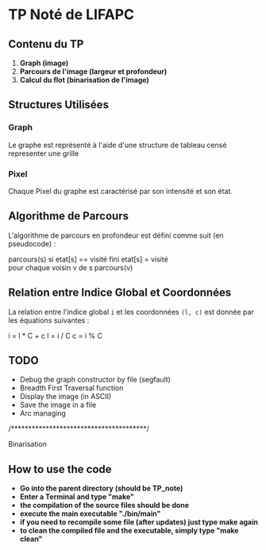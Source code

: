 # TP Noté de LIFAPC

## Contenu du TP

1. **Graph (image)**
2. **Parcours de l'image (largeur et profondeur)**
3. **Calcul du flot (binarisation de l'image)**

## Structures Utilisées

### Graph

Le graphe est représenté à l'aide d'une structure de tableau censé representer une grille

### Pixel

Chaque Pixel du graphe est caractérisé par son intensité et son état.

## Algorithme de Parcours

L'algorithme de parcours en profondeur est défini comme suit (en pseudocode) :

parcours(s)
    si etat[s] == visité
        fini
    etat[s] = visité   
    pour chaque voisin v de s 
        parcours(v)

## Relation entre Indice Global et Coordonnées

La relation entre l'indice global `i` et les coordonnées `(l, c)` est donnée par les équations suivantes :

i = l * C + c
l = i / C
c = i % C

## TODO

- Debug the graph constructor by file (segfault)
- Breadth First Traversal function
- Display the image (in ASCII)
- Save the image in a file
- Arc managing

/***************************************/

Binarisation

## How to use the code

- **Go into the parent directory (should be TP_note)**
- **Enter a Terminal and type "make"**
- **the compilation of the source files should be done**
- **execute the main executable "./bin/main"**
- **if you need to recompile some file (after updates) just type make again**
- **to clean the compiled file and the executable, simply type "make clean"**
